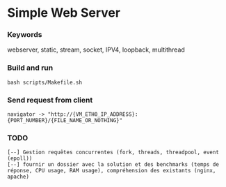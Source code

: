 # Simple Web Server

### Keywords
webserver, static, stream, socket, IPV4, loopback, multithread

### Build and run
```
bash scripts/Makefile.sh
```

### Send request from client
```
navigator -> "http://{VM_ETH0_IP_ADDRESS}:{PORT_NUMBER}/{FILE_NAME_OR_NOTHING}"
```


### TODO
```
[--] Gestion requêtes concurrentes (fork, threads, threadpool, event (epoll))
[--] fournir un dossier avec la solution et des benchmarks (temps de réponse, CPU usage, RAM usage), compréhension des existants (nginx, apache)
```

